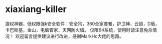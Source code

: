 # xiaxiang-killer
提权神器，低权限强k安全软件：安全狗，360全家套餐，护卫神，云锁，D盾，卡巴斯基，金山，电脑管家，天网防火墙。
仅限64系统，使用时请注意免杀情况！
欢迎留言提供建议进行改进，感谢MarkHc大佬的思路。
